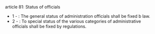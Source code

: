 article 81: Status of officials

<ul>
			<li>1 - : The general status of administration officials shall be fixed b law.<ul>
			</ul></li>			<li>2 - : To special status of the various categories of administrative officials shall be fixed by regulations.<ul>
			</ul></li></ul>